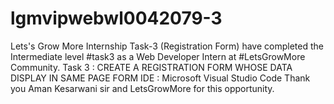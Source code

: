 # lgmvipwebwl0042079-3
Lets's Grow More Internship Task-3 (Registration Form)
 have completed the Intermediate level  #task3 as a Web Developer Intern at #LetsGrowMore Community.
Task 3 : CREATE A REGISTRATION FORM WHOSE DATA DISPLAY IN SAME PAGE FORM 
IDE : Microsoft Visual Studio Code
Thank you Aman Kesarwani  sir and LetsGrowMore for this opportunity.
